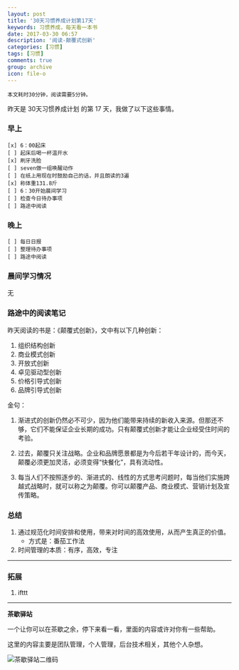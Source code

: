 ```yaml
---
layout: post
title: '30天习惯养成计划第17天'
keywords: 习惯养成，每天看一本书
date: 2017-03-30 06:57
description: '阅读-颠覆式创新'
categories: [习惯]
tags: [习惯]
comments: true
group: archive
icon: file-o
---
```


	本文耗时30分钟，阅读需要5分钟。

<!-- more -->

昨天是 30天习惯养成计划 的第 17 天，我做了以下这些事情。

### 早上 ###

	[x] 6：00起床
	[ ] 起床后喝一杯温开水
	[x] 刷牙洗脸
	[ ] seven做一组唤醒动作
	[ ] 在纸上用现在时鼓励自己的话，并且朗读的3遍
	[x] 称体重131.8斤
	[ ] 6：30开始晨间学习
	[ ] 检查今日待办事项
	[ ] 路途中阅读

### 晚上 ###

	[ ] 每日日报
	[ ] 整理待办事项
	[ ] 路途中阅读

### 晨间学习情况 ###

无

### 路途中的阅读笔记 ###

昨天阅读的书是：《颠覆式创新》，文中有以下几种创新：

1. 组织结构创新
2. 商业模式创新
3. 开放式创新
4. 卓见驱动型创新
5. 价格引导式创新
6. 品牌引导式创新

金句：

1. 渐进式的创新仍然必不可少，因为他们能带来持续的新收入来源。但那还不够，它们不能保证企业长期的成功。只有颠覆式创新才能让企业经受住时间的考验。

2. 过去，颠覆只关注战略。企业和品牌愿景都是为今后若干年设计的，而今天，颠覆必须更加灵活，必须变得“快餐化”，具有流动性。

3. 每当人们不按照逐步的、渐进式的、线性的方式思考问题时，每当他们实施跨越式战略时，就可以称之为颠覆。你可以颠覆产品、商业模式、营销计划及宣传策略。

### 总结 ###

1. 通过规范化时间安排和使用，带来对时间的高效使用，从而产生真正的价值。
	- 方式是：番茄工作法
2. 时间管理的本质：有序，高效，专注

----

### 拓展 ###

1. ifttt

----

**茶歇驿站**

一个让你可以在茶歇之余，停下来看一看，里面的内容或许对你有一些帮助。

这里的内容主要是团队管理，个人管理，后台技术相关，其他个人杂想。

![茶歇驿站二维码](http://ww4.sinaimg.cn/large/824dcde4gw1f358o5j022j20by0bywf8.jpg)
